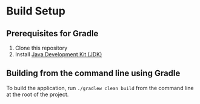 # Build Setup

## Prerequisites for Gradle
1. Clone this repository
1. Install [Java Development Kit (JDK)](http://www.oracle.com/technetwork/java/javase/downloads/index.html)

## Building from the command line using Gradle
To build the application, run `./gradlew clean build` from the command line at the root of the project.
